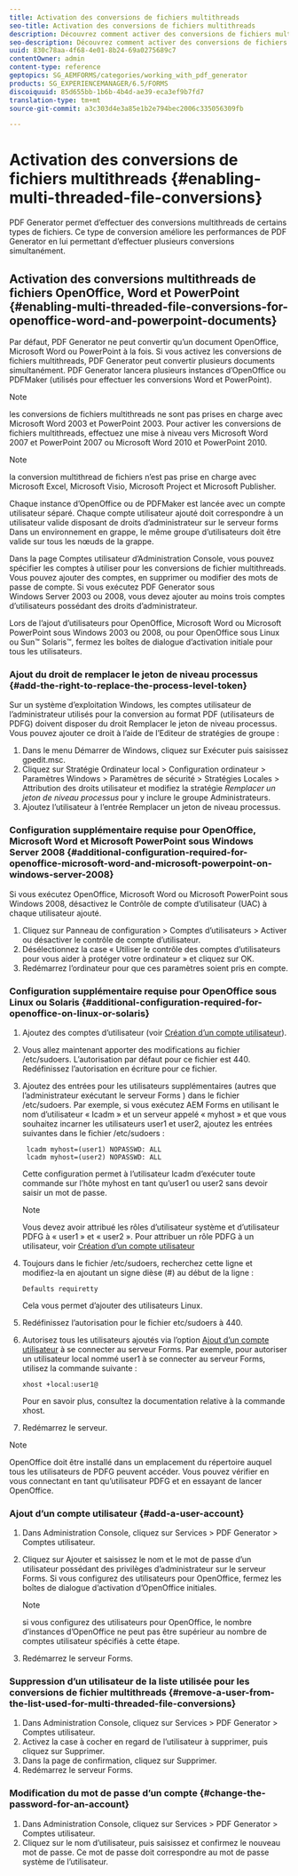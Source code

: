 ```yaml
---
title: Activation des conversions de fichiers multithreads
seo-title: Activation des conversions de fichiers multithreads
description: Découvrez comment activer des conversions de fichiers multithreads.
seo-description: Découvrez comment activer des conversions de fichiers multithreads.
uuid: 830c78aa-4f68-4e01-8b24-69a0275689c7
contentOwner: admin
content-type: reference
geptopics: SG_AEMFORMS/categories/working_with_pdf_generator
products: SG_EXPERIENCEMANAGER/6.5/FORMS
discoiquuid: 85d655bb-1b6b-4b4d-ae39-eca3ef9b7fd7
translation-type: tm+mt
source-git-commit: a3c303d4e3a85e1b2e794bec2006c335056309fb

---
```



# Activation des conversions de fichiers multithreads {#enabling-multi-threaded-file-conversions}

PDF Generator permet d’effectuer des conversions multithreads de certains types de fichiers. Ce type de conversion améliore les performances de PDF Generator en lui permettant d’effectuer plusieurs conversions simultanément.

## Activation des conversions multithreads de fichiers OpenOffice, Word et PowerPoint {#enabling-multi-threaded-file-conversions-for-openoffice-word-and-powerpoint-documents}

Par défaut, PDF Generator ne peut convertir qu’un document OpenOffice, Microsoft Word ou PowerPoint à la fois. Si vous activez les conversions de fichiers multithreads, PDF Generator peut convertir plusieurs documents simultanément. PDF Generator lancera plusieurs instances d’OpenOffice ou PDFMaker (utilisés pour effectuer les conversions Word et PowerPoint).

>[!NOTE]
>
>les conversions de fichiers multithreads ne sont pas prises en charge avec Microsoft Word 2003 et PowerPoint 2003. Pour activer les conversions de fichiers multithreads, effectuez une mise à niveau vers Microsoft Word 2007 et PowerPoint 2007 ou Microsoft Word 2010 et PowerPoint 2010.

>[!NOTE]
>
>la conversion multithread de fichiers n’est pas prise en charge avec Microsoft Excel, Microsoft Visio, Microsoft Project et Microsoft Publisher.

Chaque instance d’OpenOffice ou de PDFMaker est lancée avec un compte utilisateur séparé. Chaque compte utilisateur ajouté doit correspondre à un utilisateur valide disposant de droits d’administrateur sur le serveur forms Dans un environnement en grappe, le même groupe d’utilisateurs doit être valide sur tous les nœuds de la grappe.

Dans la page Comptes utilisateur d’Administration Console, vous pouvez spécifier les comptes à utiliser pour les conversions de fichier multithreads. Vous pouvez ajouter des comptes, en supprimer ou modifier des mots de passe de compte. Si vous exécutez PDF Generator sous Windows Server 2003 ou 2008, vous devez ajouter au moins trois comptes d’utilisateurs possédant des droits d’administrateur.

Lors de l’ajout d’utilisateurs pour OpenOffice, Microsoft Word ou Microsoft PowerPoint sous Windows 2003 ou 2008, ou pour OpenOffice sous Linux ou Sun™ Solaris™, fermez les boîtes de dialogue d’activation initiale pour tous les utilisateurs.

### Ajout du droit de remplacer le jeton de niveau processus {#add-the-right-to-replace-the-process-level-token}

Sur un système d’exploitation Windows, les comptes utilisateur de l’administrateur utilisés pour la conversion au format PDF (utilisateurs de PDFG) doivent disposer du droit Remplacer le jeton de niveau processus. Vous pouvez ajouter ce droit à l’aide de l’Editeur de stratégies de groupe :

1. Dans le menu Démarrer de Windows, cliquez sur Exécuter puis saisissez gpedit.msc.
1. Cliquez sur Stratégie Ordinateur local > Configuration ordinateur > Paramètres Windows > Paramètres de sécurité > Stratégies Locales > Attribution des droits utilisateur et modifiez la stratégie *Remplacer un jeton de niveau processus* pour y inclure le groupe Administrateurs.
1. Ajoutez l’utilisateur à l’entrée Remplacer un jeton de niveau processus.

### Configuration supplémentaire requise pour OpenOffice, Microsoft Word et Microsoft PowerPoint sous Windows Server 2008 {#additional-configuration-required-for-openoffice-microsoft-word-and-microsoft-powerpoint-on-windows-server-2008}

Si vous exécutez OpenOffice, Microsoft Word ou Microsoft PowerPoint sous Windows 2008, désactivez le Contrôle de compte d’utilisateur (UAC) à chaque utilisateur ajouté.

1. Cliquez sur Panneau de configuration > Comptes d’utilisateurs > Activer ou désactiver le contrôle de compte d’utilisateur.
1. Désélectionnez la case « Utiliser le contrôle des comptes d’utilisateurs pour vous aider à protéger votre ordinateur » et cliquez sur OK.
1. Redémarrez l’ordinateur pour que ces paramètres soient pris en compte.

### Configuration supplémentaire requise pour OpenOffice sous Linux ou Solaris {#additional-configuration-required-for-openoffice-on-linux-or-solaris}

1. Ajoutez des comptes d’utilisateur (voir [Création d’un compte utilisateur](enabling-multi-threaded-file-conversions.md#add-a-user-account)).
1. Vous allez maintenant apporter des modifications au fichier /etc/sudoers. L’autorisation par défaut pour ce fichier est 440. Redéfinissez l’autorisation en écriture pour ce fichier.
1. Ajoutez des entrées pour les utilisateurs supplémentaires (autres que l’administrateur exécutant le serveur Forms ) dans le fichier /etc/sudoers. Par exemple, si vous exécutez AEM Forms en utilisant le nom d’utilisateur « Icadm » et un serveur appelé « myhost » et que vous souhaitez incarner les utilisateurs user1 et user2, ajoutez les entrées suivantes dans le fichier /etc/sudoers :

   ```as3
    lcadm myhost=(user1) NOPASSWD: ALL
    lcadm myhost=(user2) NOPASSWD: ALL
   ```

   Cette configuration permet à l’utilisateur lcadm d’exécuter toute commande sur l’hôte myhost en tant qu’user1 ou user2 sans devoir saisir un mot de passe.

   >[!NOTE]
   >
   >Vous devez avoir attribué les rôles d’utilisateur système et d’utilisateur PDFG à « user1 » et « user2 ». Pour attribuer un rôle PDFG à un utilisateur, voir [Création d’un compte utilisateur](enabling-multi-threaded-file-conversions.md#add-a-user-account)

1. Toujours dans le fichier /etc/sudoers, recherchez cette ligne et modifiez-la en ajoutant un signe dièse (#) au début de la ligne :

   ```as3
   Defaults requiretty
   ```

   Cela vous permet d’ajouter des utilisateurs Linux.

1. Redéfinissez l’autorisation pour le fichier etc/sudoers à 440.
1. Autorisez tous les utilisateurs ajoutés via l’option [Ajout d’un compte utilisateur](enabling-multi-threaded-file-conversions.md#add-a-user-account) à se connecter au serveur Forms. Par exemple, pour autoriser un utilisateur local nommé user1 à se connecter au serveur Forms, utilisez la commande suivante :

   `xhost +local:user1@`

   Pour en savoir plus, consultez la documentation relative à la commande xhost.

1. Redémarrez le serveur.

>[!NOTE]
>
>OpenOffice doit être installé dans un emplacement du répertoire auquel tous les utilisateurs de PDFG peuvent accéder. Vous pouvez vérifier en vous connectant en tant qu’utilisateur PDFG et en essayant de lancer OpenOffice.

### Ajout d’un compte utilisateur {#add-a-user-account}

1. Dans Administration Console, cliquez sur Services > PDF Generator > Comptes utilisateur.
1. Cliquez sur Ajouter et saisissez le nom et le mot de passe d’un utilisateur possédant des privilèges d’administrateur sur le serveur Forms. Si vous configurez des utilisateurs pour OpenOffice, fermez les boîtes de dialogue d’activation d’OpenOffice initiales.

   >[!NOTE]
   >
   >si vous configurez des utilisateurs pour OpenOffice, le nombre d’instances d’OpenOffice ne peut pas être supérieur au nombre de comptes utilisateur spécifiés à cette étape.

1. Redémarrez le serveur Forms.

### Suppression d’un utilisateur de la liste utilisée pour les conversions de fichier multithreads {#remove-a-user-from-the-list-used-for-multi-threaded-file-conversions}

1. Dans Administration Console, cliquez sur Services > PDF Generator > Comptes utilisateur.
1. Activez la case à cocher en regard de l’utilisateur à supprimer, puis cliquez sur Supprimer.
1. Dans la page de confirmation, cliquez sur Supprimer.
1. Redémarrez le serveur Forms.

### Modification du mot de passe d’un compte {#change-the-password-for-an-account}

1. Dans Administration Console, cliquez sur Services > PDF Generator > Comptes utilisateur.
1. Cliquez sur le nom d’utilisateur, puis saisissez et confirmez le nouveau mot de passe. Ce mot de passe doit correspondre au mot de passe système de l’utilisateur.

